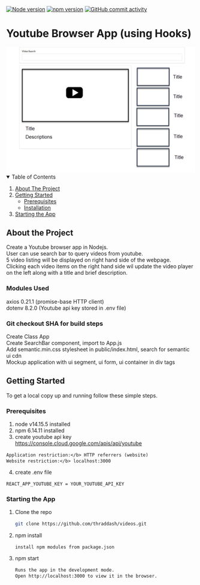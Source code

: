 [![Node version][node-shield]][node-url]
[![npm version][npm-shield]][npm-url]
[![GitHub commit activity][commits-shield]][commits-url]

# Youtube Browser App (using Hooks)
<img src="https://github.com/thraddash/videos/blob/master/src/images/mockup.png" width="700" title="Mockup">

<!-- TABLE OF CONTENTS -->
<details open="open">
  <summary>Table of Contents</summary>
  <ol>
    <li>
      <a href="#about-the-project">About The Project</a>
    </li>
    <li>
      <a href="#getting-started">Getting Started</a>
      <ul>
        <li><a href="#prerequisites">Prerequisites</a></li>
        <li><a href="#installation">Installation</a></li>
      </ul>
    </li>
    <li><a href="#Starting the App">Starting the App</a></li>

  </ol>
</details>

## About the Project
Create a Youtube browser app in Nodejs.  
User can use search bar to query videos from youtube.  
5 video listing will be displayed on right hand side of the webpage.  
Clicking each video items on the right hand side wil update the video player on the left along with a title and brief description.

### Modules Used
axios  0.21.1  (promise-base HTTP client)  
dotenv 8.2.0   (Youtube api key stored in .env file)  

### Git checkout SHA for build steps
Create Class App  
Create SearchBar component, import to App.js  
Add semantic.min.css stylesheet in public/index.html, search for semantic ui cdn  
Mockup application with ui segment, ui form, ui container in div tags  

<!-- GETTING STARTED -->
## Getting Started
To get a local copy up and running follow these simple steps.

### Prerequisites
1. node v14.15.5 installed
2. npm 6.14.11 installed
3. create youtube api key https://console.cloud.google.com/apis/api/youtube  
```
Application restriction:</b> HTTP referrers (website)  
Website restriction:</b> localhost:3000  
```
4. create .env file  
```
REACT_APP_YOUTUBE_KEY = YOUR_YOUTUBE_API_KEY
```
  
### Starting the App

1. Clone the repo
   ```sh
   git clone https://github.com/thraddash/videos.git
   ```
2. npm install
   ```
   install npm modules from package.json
   ```
3. npm start
   ```
   Runs the app in the development mode.
   Open http://localhost:3000 to view it in the browser.
   ``` 
   
<!-- MARKDOWN LINKS & IMAGES -->
[node-shield]: https://img.shields.io/badge/node-v14.15.5-blue
[node-url]: https://nodejs.org/
[npm-shield]: https://img.shields.io/badge/npm-v6.14.11-orange
[npm-url]: https://www.npmjs.com/package/npm-install
[commits-shield]: https://img.shields.io/badge/commits-38-green.svg
[commits-url]: https://img.shields.io/github/commit-activity/y/thraddash/videos
[product-screenshot]: /src/images/mockup.png
